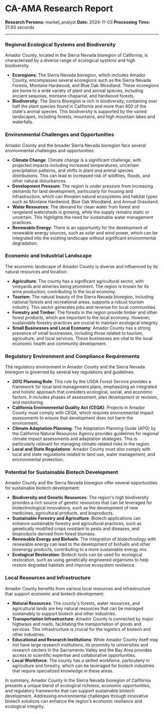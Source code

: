 # CA-AMA Research Report

**Research Persona:** market_analyst
**Date:** 2024-11-03
**Processing Time:** 21.93 seconds

---

### Regional Ecological Systems and Biodiversity

Amador County, located in the Sierra Nevada bioregion of California, is characterized by a diverse range of ecological systems and high biodiversity.

- **Ecoregions**: The Sierra Nevada bioregion, which includes Amador County, encompasses several ecoregions such as the Sierra Nevada Forests, Montane Hardwood, and Blue Oak Woodland. These ecoregions are home to a wide variety of plant and animal species, including ancient sequoias, montane chaparral, and hardwood forests.
- **Biodiversity**: The Sierra Bioregion is rich in biodiversity, containing over half the plant species found in California and more than 400 of the state's animal species. This biodiversity is supported by the varied landscapes, including forests, mountains, and high mountain lakes and waterfalls.

### Environmental Challenges and Opportunities

Amador County and the broader Sierra Nevada bioregion face several environmental challenges and opportunities:

- **Climate Change**: Climate change is a significant challenge, with projected impacts including increased temperatures, uncertain precipitation patterns, and shifts in plant and animal species distributions. This can lead to increased risk of wildfires, floods, and other natural disturbances.
- **Development Pressure**: The region is under pressure from increasing demands for land development, particularly for housing and infrastructure, which can threaten natural ecosystems and habitat types such as Montane Hardwood, Blue Oak Woodland, and Annual Grassland.
- **Water Resources**: The demand for clean water from forest and rangeland watersheds is growing, while the supply remains static or uncertain. This highlights the need for sustainable water management practices.
- **Renewable Energy**: There is an opportunity for the development of renewable energy sources, such as solar and wind power, which can be integrated into the existing landscape without significant environmental degradation.

### Economic and Industrial Landscape

The economic landscape of Amador County is diverse and influenced by its natural resources and location:

- **Agriculture**: The county has a significant agricultural sector, with vineyards and wineries being prominent. The region is known for its wine production, contributing to the local economy.
- **Tourism**: The natural beauty of the Sierra Nevada bioregion, including national forests and recreational areas, supports a robust tourism industry. This sector generates jobs and revenue for local communities.
- **Forestry and Timber**: The forests in the region provide timber and other forest products, which are important to the local economy. However, sustainable forestry practices are crucial to maintain ecological integrity.
- **Small Businesses and Local Economy**: Amador County has a strong presence of small businesses, including those related to tourism, agriculture, and local services. These businesses are vital to the local economic health and community development.

### Regulatory Environment and Compliance Requirements

The regulatory environment in Amador County and the Sierra Nevada bioregion is governed by several key regulations and guidelines:

- **2012 Planning Rule**: This rule by the USDA Forest Service provides a framework for local land management plans, emphasizing an integrated and holistic approach that considers ecological, social, and economic factors. It includes phases of assessment, plan development or revision, and monitoring.
- **California Environmental Quality Act (CEQA)**: Projects in Amador County must comply with CEQA, which requires environmental impact assessments to ensure that development does not harm the environment.
- **Climate Adaptation Planning**: The Adaptation Planning Guide (APG) by the California Natural Resources Agency provides guidelines for regional climate impact assessments and adaptation strategies. This is particularly relevant for managing climate-related risks in the region.
- **Local and State Regulations**: Amador County must also comply with local and state regulations related to land use, water management, and environmental protection.

### Potential for Sustainable Biotech Development

Amador County and the Sierra Nevada bioregion offer several opportunities for sustainable biotech development:

- **Biodiversity and Genetic Resources**: The region's high biodiversity provides a rich source of genetic resources that can be leveraged for biotechnological innovations, such as the development of new medicines, agricultural products, and bioproducts.
- **Sustainable Forestry and Agriculture**: Biotech applications can enhance sustainable forestry and agricultural practices, such as genetically modified crops resistant to pests and diseases, and bioproducts derived from forest biomass.
- **Renewable Energy and Biofuels**: The integration of biotechnology with renewable energy can lead to the development of biofuels and other bioenergy products, contributing to a more sustainable energy mix.
- **Ecological Restoration**: Biotech tools can be used for ecological restoration, such as using genetically engineered organisms to help restore degraded habitats and improve ecosystem resilience.

### Local Resources and Infrastructure

Amador County benefits from various local resources and infrastructure that support economic and biotech development:

- **Natural Resources**: The county's forests, water resources, and agricultural lands are key natural resources that can be managed sustainably to support biotech and other industries.
- **Transportation Infrastructure**: Amador County is connected by major highways and roads, facilitating the transportation of goods and services. This infrastructure is crucial for the logistics of biotech and other industries.
- **Educational and Research Institutions**: While Amador County itself may not have large research institutions, its proximity to universities and research centers in the Sacramento Valley and the Bay Area provides access to scientific expertise and collaborative opportunities.
- **Local Workforce**: The county has a skilled workforce, particularly in agriculture and forestry, which can be leveraged for biotech industries that require specialized knowledge in these areas.

In summary, Amador County in the Sierra Nevada bioregion of California presents a unique blend of ecological richness, economic opportunities, and regulatory frameworks that can support sustainable biotech development. Addressing environmental challenges through innovative biotech solutions can enhance the region's economic resilience and ecological integrity.